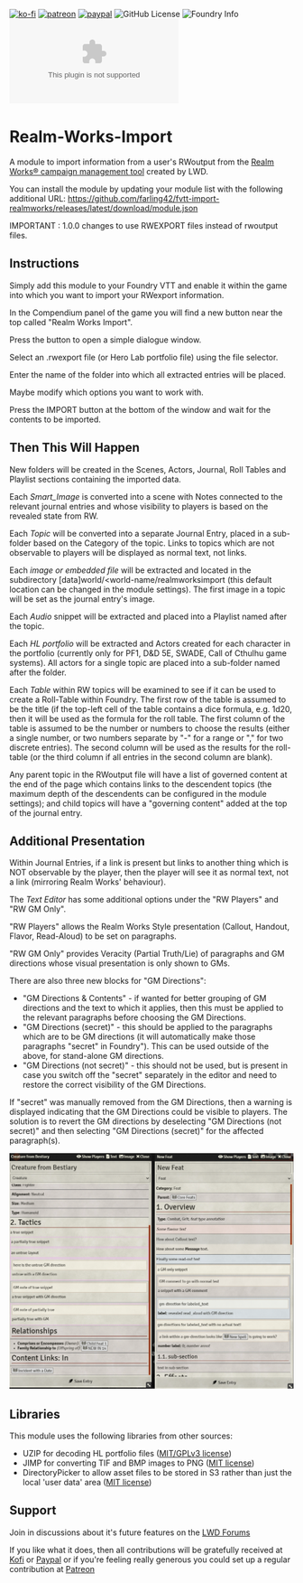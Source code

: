 [![ko-fi](https://img.shields.io/badge/Ko--Fi-farling-success)](https://ko-fi.com/farling)
[![patreon](https://img.shields.io/badge/Patreon-amusingtime-success)](https://patreon.com/amusingtime)
[![paypal](https://img.shields.io/badge/Paypal-farling-success)](https://paypal.me/farling)
![GitHub License](https://img.shields.io/github/license/farling42/fvtt-import-realmworks)
![Foundry Info](https://img.shields.io/badge/Foundry-v10-informational)
![Latest Release Download Count](https://img.shields.io/github/downloads/farling42/fvtt-import-realmworks/latest/module.zip)

# Realm-Works-Import

A module to import information from a user's RWoutput from the [Realm Works® campaign management tool](https://www.wolflair.com/realmworks/) created by LWD.

You can install the module by updating your module list with the following additional URL: https://github.com/farling42/fvtt-import-realmworks/releases/latest/download/module.json

IMPORTANT : 1.0.0 changes to use RWEXPORT files instead of rwoutput files.

## Instructions

Simply add this module to your Foundry VTT and enable it within the game into which you want to import your RWexport information.

In the Compendium panel of the game you will find a new button near the top called "Realm Works Import".

Press the button to open a simple dialogue window.

Select an .rwexport file (or Hero Lab portfolio file) using the file selector.

Enter the name of the folder into which all extracted entries will be placed.

Maybe modify which options you want to work with.

Press the IMPORT button at the bottom of the window and wait for the contents to be imported.

## Then This Will Happen

New folders will be created in the Scenes, Actors, Journal, Roll Tables and Playlist sections containing the imported data.

Each *Smart_Image* is converted into a scene with Notes connected to the relevant journal entries and whose visibility to players is based on the revealed state from RW.

Each *Topic* will be converted into a separate Journal Entry, placed in a sub-folder based on the Category of the topic. Links to topics which are not observable to players will be displayed as normal text, not links.

Each *image or embedded file* will be extracted and located in the subdirectory \[data]world/<world-name/realmworksimport  (this default location can be changed in the module settings). The first image in a topic will be set as the journal entry's image.

Each *Audio* snippet will be extracted and placed into a Playlist named after the topic.

Each *HL portfolio* will be extracted and Actors created for each character in the portfolio (currently only for PF1, D&D 5E, SWADE, Call of Cthulhu game systems). All actors for a single topic are placed into a sub-folder named after the folder.

Each *Table* within RW topics will be examined to see if it can be used to create a Roll-Table within Foundry. The first row of the table is assumed to be the title (if the top-left cell of the table contains a dice formula, e.g. 1d20, then it will be used as the formula for the roll table.  The first column of the table is assumed to be the number or numbers to choose the results (either a single number, or two numbers separate by "-" for a range or "," for two discrete entries). The second column will be used as the results for the roll-table (or the third column if all entries in the second column are blank).

Any parent topic in the RWoutput file will have a list of governed content at the end of the page which contains links to the descendent topics (the maximum depth of the descendents can be configured in the module settings); and child topics will have a "governing content" added at the top of the journal entry.

## Additional Presentation

Within Journal Entries, if a link is present but links to another thing which is NOT observable by the player, then the player will see it as normal text, not a link (mirroring Realm Works' behaviour).

The *Text Editor* has some additional options under the "RW Players" and "RW GM Only".

"RW Players" allows the Realm Works Style presentation (Callout, Handout, Flavor, Read-Aloud) to be set on paragraphs.

"RW GM Only" provides Veracity (Partial Truth/Lie) of paragraphs and GM directions whose visual presentation is only shown to GMs.

There are also three new blocks for "GM Directions":

- "GM Directions & Contents" - if wanted for better grouping of GM directions and the text to which it applies, then this must be applied to the relevant paragraphs before choosing the GM Directions.
- "GM Directions (secret)" - this should be applied to the paragraphs which are to be GM directions (it will automatically make those paragraphs "secret" in Foundry"). This can be used outside of the above, for stand-alone GM directions.
- "GM Directions (not secret)" - this should not be used, but is present in case you switch off the "secret" separately in the editor and need to restore the correct visibility of the GM Directions.

If "secret" was manually removed from the GM Directions, then a warning is displayed indicating that the GM Directions could be visible to players. The solution is to revert the GM directions by deselecting "GM Directions (not secret)" and then selecting "GM Directions (secret)" for the affected paragraph(s).

![Text Editor](https://github.com/farling42/fvtt-import-realmworks/blob/master/screen-capture.png)

## Libraries

This module uses the following libraries from other sources:

- UZIP for decoding HL portfolio files ([MIT/GPLv3 license](https://stuk.github.io/jszip/))
- JIMP for converting TIF and BMP images to PNG ([MIT license](https://github.com/oliver-moran/jimp))
- DirectoryPicker to allow asset files to be stored in S3 rather than just the local 'user data' area ([MIT license](https://github.com/MrPrimate/ddb-importer))

## Support

Join in discussions about it's future features on the [LWD Forums](https://forums.wolflair.com/showthread.php?t=65924)

If you like what it does, then all contributions will be gratefully received at [Kofi](https://ko-fi.com/farling) or [Paypal](https://paypal.me/farling)
or if you're feeling really generous you could set up a regular contribution at [Patreon](https://www.patreon.com/amusingtime)
